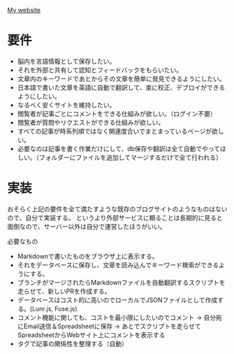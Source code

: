 [My website](https://takeshi-hashimoto.com)

# 要件

- 脳内を言語情報として保存したい。
- それを外部と共有して認知とフィードバックをもらいたい。
- 文章内のキーワードであとからその文章を簡単に発見できるようにしたい。
- 日本語で書いた文章を英語に自動で翻訳して、楽に校正、デプロイができるようにしたい。
- なるべく安くサイトを維持したい。
- 閲覧者が記事ごとにコメントをできる仕組みが欲しい。（ログイン不要）
- 閲覧者が質問やリクエストができる仕組みが欲しい。
- すべての記事が時系列順ではなく関連度合いでまとまっているページが欲しい。
- 必要なのは記事を書く作業だけにして、db保存や翻訳は全て自動でやってほしい。（フォルダーにファイルを追加してマージするだけで全て行われる）

# 実装

おそらく上記の要件を全て満たすような既存のブログサイトのようなものはないので、自分で実装する。
というより外部サービスに頼ることは長期的に見ると面倒なので、サーバー以外は自分で運営したほうがいい。

必要なもの
- Markdownで書いたものをブラウザ上に表示する。
- それをデータベースに保存し、文章を読み込んでキーワード検索ができるようにする。
- ブランチがマージされたらMarkdownファイルを自動翻訳するスクリプトを走らせて、新しいPRを作成する。
- データベースはコスト的に高いのでローカルでJSONファイルとして作成する。(Lunr.js, Fuse.js)
- コメント機能に関しても、コストを最小限にしたいのでコメント -> 自分宛にEmail送信＆Spreadsheetに保存 -> あとでスクリプトを走らせてSpreadsheetからWebサイト上にコメントを表示する
- タグで記事の関係性を整理する（自動）

